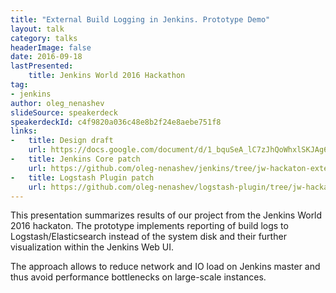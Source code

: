 ```yaml
---
title: "External Build Logging in Jenkins. Prototype Demo"
layout: talk
category: talks
headerImage: false
date: 2016-09-18
lastPresented:
    title: Jenkins World 2016 Hackathon
tag:
- jenkins
author: oleg_nenashev
slideSource: speakerdeck
speakerdeckId: c4f9820a036c48e8b2f24e8aebe751f8
links:
-   title: Design draft
    url: https://docs.google.com/document/d/1_bquSeA_lC7zJhQoWhxlSKJAg6b8duNbyQ15zCz-e4Y/edit
-   title: Jenkins Core patch
    url: https://github.com/oleg-nenashev/jenkins/tree/jw-hackaton-external-logging
-   title: Logstash Plugin patch
    url: https://github.com/oleg-nenashev/logstash-plugin/tree/jw-hackaton-remote-logging
---
```


This presentation summarizes results of our project from the Jenkins World 2016 hackaton. 
The prototype implements reporting of build logs to Logstash/Elasticsearch instead of the system disk 
and their further visualization within the Jenkins Web UI.

The approach allows to reduce network and IO load on Jenkins master and thus avoid performance bottlenecks on large-scale instances.
